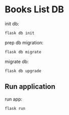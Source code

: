 # Books List DB

init db:
```shell
flask db init
```

prep db migration:
```shell
flask db migrate
```

migrate db:
```shell
flask db upgrade
```

## Run application

run app:
```shell
flask run
```